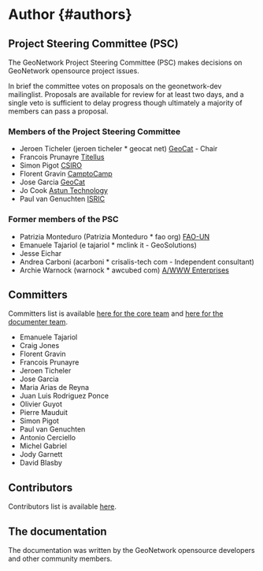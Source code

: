 # Author {#authors}

## Project Steering Committee (PSC)

The GeoNetwork Project Steering Committee (PSC) makes decisions on GeoNetwork opensource project issues.

In brief the committee votes on proposals on the geonetwork-dev mailinglist. Proposals are available for review for at least two days, and a single veto is sufficient to delay progress though ultimately a majority of members can pass a proposal.

### Members of the Project Steering Committee

-   Jeroen Ticheler (jeroen ticheler * geocat net) [GeoCat](https://www.geocat.net) - Chair
-   Francois Prunayre [Titellus](https://titellus.net)
-   Simon Pigot [CSIRO](https://www.csiro.au)
-   Florent Gravin [CamptoCamp](https://camptocamp.com)
-   Jose Garcia [GeoCat](https://www.geocat.net)
-   Jo Cook [Astun Technology](https://www.astuntechnology.com)
-   Paul van Genuchten [ISRIC](https://www.isric.org)

### Former members of the PSC

-   Patrizia Monteduro (Patrizia Monteduro * fao org) [FAO-UN](https://www.fao.org)
-   Emanuele Tajariol (e tajariol * mclink it - GeoSolutions)
-   Jesse Eichar
-   Andrea Carboni (acarboni * crisalis-tech com - Independent consultant)
-   Archie Warnock (warnock * awcubed com) [A/WWW Enterprises](https://www.awcubed.com)

## Committers

Committers list is available [here for the core team](https://github.com/orgs/geonetwork/teams/committers) and [here for the documenter team](https://github.com/orgs/geonetwork/teams/documenters).

-   Emanuele Tajariol
-   Craig Jones
-   Florent Gravin
-   Francois Prunayre
-   Jeroen Ticheler
-   Jose Garcia
-   Maria Arias de Reyna
-   Juan Luis Rodriguez Ponce
-   Olivier Guyot
-   Pierre Mauduit
-   Simon Pigot
-   Paul van Genuchten
-   Antonio Cerciello
-   Michel Gabriel
-   Jody Garnett
-   David Blasby

## Contributors

Contributors list is available [here](https://github.com/geonetwork/core-geonetwork/graphs/contributors).

## The documentation

The documentation was written by the GeoNetwork opensource developers and other community members.

